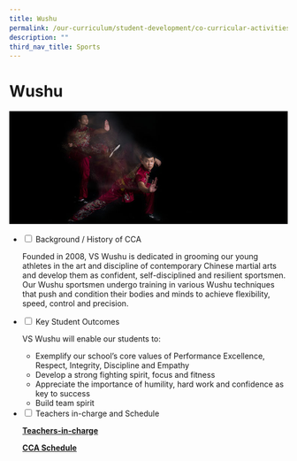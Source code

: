 ```yaml
---
title: Wushu
permalink: /our-curriculum/student-development/co-curricular-activities/sports-games/wushu/
description: ""
third_nav_title: Sports
---
```

# **Wushu**

![](/images/Wushu.jpg)

<ul class="jekyllcodex_accordion">
  <li>
    <input type="checkbox" id="accordion1">
    <label for="accordion1">Background / History of CCA</label>
    <div>
      <p>Founded in 2008, VS Wushu is dedicated in grooming our young athletes in the art and discipline of contemporary Chinese martial arts and develop them as confident, self-disciplined and resilient sportsmen. Our Wushu sportsmen undergo training in various Wushu techniques that push and condition their bodies and minds to achieve flexibility, speed, control and precision.</p>
    </div>
	</li>
	  <li>
    <input type="checkbox" id="accordion2">
    <label for="accordion2">Key Student Outcomes</label>
    <div>
			<p>VS Wushu will enable our students to:</p>
			<ul><li>Exemplify our school’s core values of Performance Excellence, Respect, Integrity, Discipline and Empathy</li><li>Develop a strong fighting spirit, focus and fitness</li><li>Appreciate the importance of humility, hard work and confidence as key to success</li><li>Build team spirit</li></ul>
    </div>
	</li> 
	  <li>
    <input type="checkbox" id="accordion3">
    <label for="accordion3">Teachers in-charge and Schedule</label>
    <div>
			<p><a href="/our-people/staff/cca-teachers/"><b>Teachers-in-charge</b></a></p>
			<p><a href="/cca-schedule/"><b>CCA Schedule</b></a></p>
    </div>
	</li> 
	</ul>